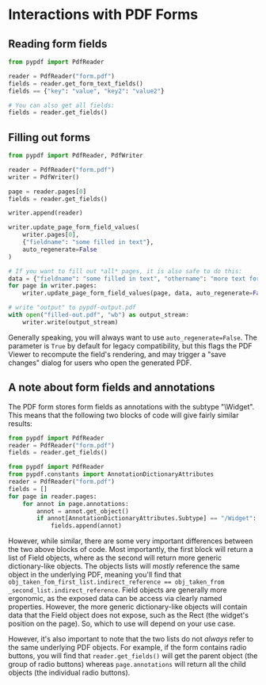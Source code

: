 # Interactions with PDF Forms

## Reading form fields

```python
from pypdf import PdfReader

reader = PdfReader("form.pdf")
fields = reader.get_form_text_fields()
fields == {"key": "value", "key2": "value2"}

# You can also get all fields:
fields = reader.get_fields()
```

## Filling out forms

```python
from pypdf import PdfReader, PdfWriter

reader = PdfReader("form.pdf")
writer = PdfWriter()

page = reader.pages[0]
fields = reader.get_fields()

writer.append(reader)

writer.update_page_form_field_values(
    writer.pages[0], 
    {"fieldname": "some filled in text"},
    auto_regenerate=False
)

# If you want to fill out *all* pages, it is also safe to do this:
data = {"fieldname": "some filled in text", "othername": "more text for an input on a different page"}
for page in writer.pages:
    writer.update_page_form_field_values(page, data, auto_regenerate=False)

# write "output" to pypdf-output.pdf
with open("filled-out.pdf", "wb") as output_stream:
    writer.write(output_stream)
```

Generally speaking, you will always want to use `auto_regenerate=False`. The parameter is `True` by default for legacy compatibility, but this flags the PDF Viewer to recompute the field's rendering, and may trigger a "save changes" dialog for users who open the generated PDF.

## A note about form fields and annotations

The PDF form stores form fields as annotations with the subtype "\Widget". This means that the following two blocks of code will give fairly similar results:

```python
from pypdf import PdfReader
reader = PdfReader("form.pdf")
fields = reader.get_fields()
```

```python
from pypdf import PdfReader
from pypdf.constants import AnnotationDictionaryAttributes
reader = PdfReader("form.pdf")
fields = []
for page in reader.pages:
    for annot in page.annotations:
        annot = annot.get_object()
        if annot[AnnotationDictionaryAttributes.Subtype] == "/Widget":
            fields.append(annot)
```

However, while similar, there are some very important differences between the two above blocks of code. Most importantly, the first block will return a list of Field objects, where as the second will return more generic dictionary-like objects. The objects lists will *mostly* reference the same object in the underlying PDF, meaning you'll find that `obj_taken_fom_first_list.indirect_reference == obj_taken_from _second_list.indirect_reference`. Field objects are generally more ergonomic, as the exposed data can be access via clearly named properties. However, the more generic dictionary-like objects will contain data that the Field object does not expose, such as the Rect (the widget's position on the page). So, which to use will depend on your use case.

However, it's also important to note that the two lists do not *always* refer to the same underlying PDF objects. For example, if the form contains radio buttons, you will find that `reader.get_fields()` will get the parent object (the group of radio buttons) whereas `page.annotations` will return all the child objects (the individual radio buttons).